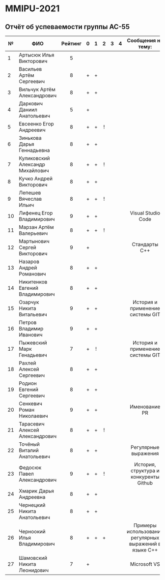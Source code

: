 # MMIPU-2021

## Отчёт об успеваемости группы АС-55

|№ |  ФИО                              | Рейтинг | 0 | 1 | 2 | 3 | 4 | Сообщения на тему:|
|--|-----------------------------------|:-------:|:-:|:-:|:-:|:-:|:-:|:----------:|
|1 | Артысюк Илья Викторович           |5        |   |   |   |   |   |            |
|2 | Васильев Артём Сергеевич          |8        | + | + |   |   |   |            |
|3 | Вильчук Артём Александрович       |8        | + | + |   |   |   |            |
|4 | Даркович Даниил Анатольевич       |5        | + |   |   |   |   |            |
|5 | Евсеенко Егор Андреевич           |8        | + | + | ! |   |   |            |
|6 | Зинькова Дарья Геннадьевна        |8        | + | + |   |   |   |            |
|7 | Куликовский Александр Михайлович  |8        | + | + | ! |   |   |            |
|8 | Кучко Андрей Викторович           |8        | + | + |   |   |   |            |
|9 | Лепешев Вячеслав Ильич            |8        | + | + | ! |   |   |            |
|10| Лифенец Егор Владимирович         |9        | + | + |   |   |   | Visual Studio Code|
|11| Марзан Артём Валерьевич           |8        | + | + | ! |   |   |            |
|12| Мартынович Сергей Викторович      |9        | + |   |   |   |   | Стандарты С++|
|13| Назаров Андрей Романович          |8        | + | + |   |   |   |            |
|14| Никитенков Евгений Владимирович   |8        | + | + |   |   |   |            |
|15| Озарчук Никита Витальевич         |9        | + | + |   |   |   | История и применение системы GIT|
|16| Петров Владимир Иванович          |9        | + | + |   |   |   |            |
|17| Пыжевский Марк Генадьевич         |7        | + | ! |   |   |   | История и применение системы GIT|
|18| Рахлей Алексей Сергеевич          |8        | + | + |   |   |   |            |
|19| Родион Евгений Сергеевич          |8        | + | + |   |   |   |            |
|20| Сенкевич Роман Николаевич         |9        | + | + |   |   |   | Именование PR |
|21| Тарасевич Алексей Александрович   |8        | + | + | ! |   |   |            |
|22| Точёный Виталий Анатольевич       |8        | + | + |   |   |   |Регулярные выражения|
|23| Федосюк Павел Александрович       |9        | + | + | ! |   |   |История, структура и конкуренты Github|
|24| Хмарик Дарья Андреевна            |8        | + | + |   |   |   |            |
|25| Чернецкий Никита Анатольевич      |8        | + | + |   |   |   |            |
|26| Черноокий Илья Владимирович       |8        | + | + | + |   |   |Примеры использования регулярных выражений в языке С++|
|27| Шамовский Никита Леонидович       |7        | + |   |   |   |   |Microsoft VS|
